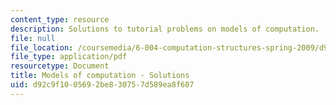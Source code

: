 ```yaml
---
content_type: resource
description: Solutions to tutorial problems on models of computation.
file: null
file_location: /coursemedia/6-004-computation-structures-spring-2009/d92c9f1005692be830757d589ea8f607_MIT6_004s09_tutor10_sol.pdf
file_type: application/pdf
resourcetype: Document
title: Models of computation - Solutions
uid: d92c9f10-0569-2be8-3075-7d589ea8f607
---
```

